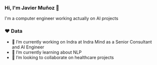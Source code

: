 

### Hi, I'm Javier Muñoz 👋

I'm a computer engineer working actually on AI projects

### ❤️ Data

- 🔭 I’m currently working on Indra at Indra Mind as a Senior Consultant and AI Engineer
- 🌱 I’m currently learning about NLP
- 👯 I’m looking to collaborate on healthcare projects


<!--
**javiermunozalonso/javiermunozalonso** is a ✨ _special_ ✨ repository because its `README.md` (this file) appears on your GitHub profile.

Here are some ideas to get you started:

- 🤔 I’m looking for help with ...
- 💬 Ask me about ...
- 📫 How to reach me: ...
- 😄 Pronouns: ...
- ⚡ Fun fact: ...
-->
